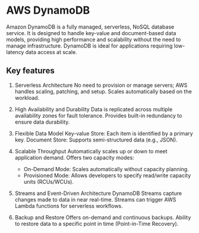 AWS DynamoDB
============

Amazon DynamoDB is a fully managed, serverless, NoSQL database service. It is designed to handle key-value and document-based data models, providing high performance and scalability without the need to manage infrastructure. DynamoDB is ideal for applications requiring low-latency data access at scale.

## Key features

1. Serverless Architecture
No need to provision or manage servers; AWS handles scaling, patching, and setup.
Scales automatically based on the workload.

2. High Availability and Durability
Data is replicated across multiple availability zones for fault tolerance.
Provides built-in redundancy to ensure data durability.

3. Flexible Data Model
Key-value Store: Each item is identified by a primary key.
Document Store: Supports semi-structured data (e.g., JSON).

4. Scalable Throughput
    Automatically scales up or down to meet application demand.
    Offers two capacity modes:
    + On-Demand Mode: Scales automatically without capacity planning.
    + Provisioned Mode: Allows developers to specify read/write capacity units (RCUs/WCUs).

5. Streams and Event-Driven Architecture
DynamoDB Streams capture changes made to data in near real-time.
Streams can trigger AWS Lambda functions for serverless workflows.

6. Backup and Restore
Offers on-demand and continuous backups.
Ability to restore data to a specific point in time (Point-in-Time Recovery).